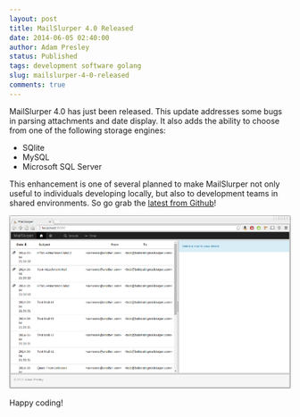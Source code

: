 ```yaml
---
layout: post
title: MailSlurper 4.0 Released
date: 2014-06-05 02:40:00
author: Adam Presley
status: Published
tags: development software golang
slug: mailslurper-4-0-released
comments: true
---
```


MailSlurper 4.0 has just been released. This update addresses some bugs in parsing attachments and date display. It also adds the ability to choose from one of the following storage engines:

* SQlite
* MySQL
* Microsoft SQL Server

This enhancement is one of several planned to make MailSlurper not only useful to individuals developing locally, but also to development teams in shared environments. So go grab the [latest from Github](https://github.com/adampresley/mailslurper-go/releases/tag/4.0)!

![MailSlurper 4.0](assets/adampresley/images/posts/mailslurper-4.0.png)

Happy coding!